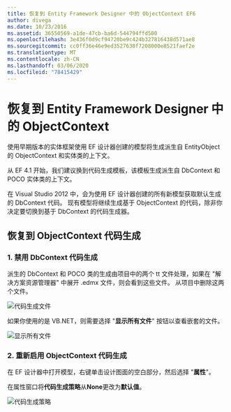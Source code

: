 ```yaml
---
title: 恢复到 Entity Framework Designer 中的 ObjectContext EF6
author: divega
ms.date: 10/23/2016
ms.assetid: 36550569-a1de-47cb-ba6d-544794ffd500
ms.openlocfilehash: 3e436f0d9cf94720be9c424b327816438d571ae8
ms.sourcegitcommit: cc0ff36e46e9ed3527638f7208000e8521faef2e
ms.translationtype: MT
ms.contentlocale: zh-CN
ms.lasthandoff: 03/06/2020
ms.locfileid: "78415429"
---
```

# <a name="reverting-to-objectcontext-in-entity-framework-designer"></a>恢复到 Entity Framework Designer 中的 ObjectContext
使用早期版本的实体框架使用 EF 设计器创建的模型将生成派生自 EntityObject 的 ObjectContext 和实体类的上下文。

从 EF 4.1 开始，我们建议换到代码生成模板，该模板生成派生自 DbContext 和 POCO 实体类的上下文。

在 Visual Studio 2012 中，会为使用 EF 设计器创建的所有新模型获取默认生成的 DbContext 代码。 现有模型将继续生成基于 ObjectContext 的代码，除非你决定要切换到基于 DbContext 的代码生成器。

## <a name="reverting-back-to-objectcontext-code-generation"></a>恢复到 ObjectContext 代码生成

### <a name="1-disable-dbcontext-code-generation"></a>1. 禁用 DbContext 代码生成

派生的 DbContext 和 POCO 类的生成由项目中的两个 tt 文件处理，如果在 "解决方案资源管理器" 中展开 .edmx 文件，则会看到这些文件。 从项目中删除这两个文件。

![代码生成文件](~/ef6/media/codegenfiles.png)

如果你使用的是 VB.NET，则需要选择 "**显示所有文件**" 按钮以查看嵌套的文件。

![显示所有文件](~/ef6/media/showallfiles.png)

### <a name="2-re-enable-objectcontext-code-generation"></a>2. 重新启用 ObjectContext 代码生成

在 EF 设计器中打开模型，右键单击设计图面的空白部分，然后选择 "**属性**"。

在属性窗口将**代码生成策略**从**None**更改为**默认值**。

![代码生成策略](~/ef6/media/codegenstrategy.png)
